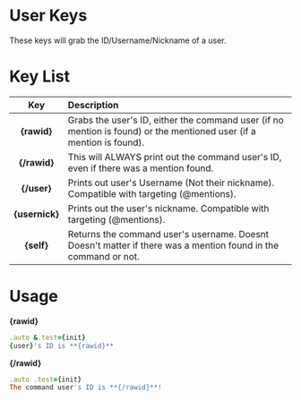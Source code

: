 # User Keys

These keys will grab the ID/Username/Nickname of a user.

# Key List

| Key | Description |
| :---: | :--- |
| **{rawid}** | Grabs the user's ID, either the command user \(if no mention is found\) or the mentioned user \(if a mention is found\). |
| **{/rawid}** | This will ALWAYS print out the command user's ID, even if there was a mention found. |
| **{/user}** | Prints out user's Username \(Not their nickname\). Compatible with targeting \(@mentions\). |
| **{usernick}** | Prints out the user's nickname. Compatible with targeting \(@mentions\). |
| **{self}** | Returns the command user's username. Doesnt Doesn't matter if there was a mention found in the command or not. |

# Usage

**{rawid}**

```ruby
.auto &.test={init}
{user}'s ID is **{rawid}**
```

**{/rawid}**

```ruby
.auto .test={init}
The command user's ID is **{/rawid}**!
```



